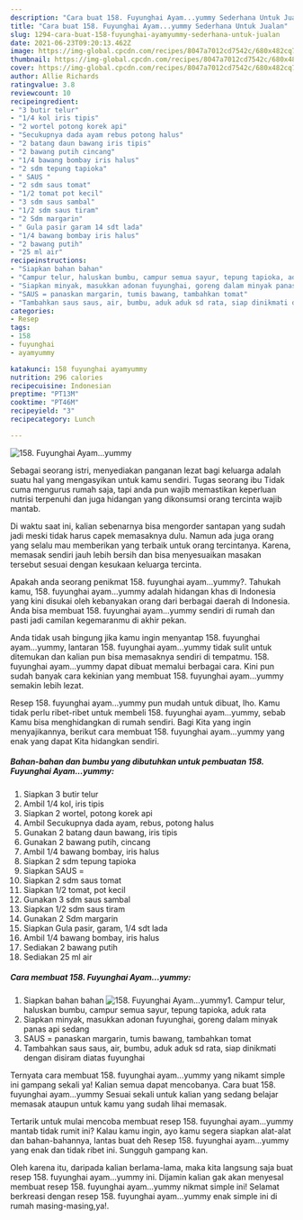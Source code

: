 ```yaml
---
description: "Cara buat 158. Fuyunghai Ayam...yummy Sederhana Untuk Jualan"
title: "Cara buat 158. Fuyunghai Ayam...yummy Sederhana Untuk Jualan"
slug: 1294-cara-buat-158-fuyunghai-ayamyummy-sederhana-untuk-jualan
date: 2021-06-23T09:20:13.462Z
image: https://img-global.cpcdn.com/recipes/8047a7012cd7542c/680x482cq70/158-fuyunghai-ayamyummy-foto-resep-utama.jpg
thumbnail: https://img-global.cpcdn.com/recipes/8047a7012cd7542c/680x482cq70/158-fuyunghai-ayamyummy-foto-resep-utama.jpg
cover: https://img-global.cpcdn.com/recipes/8047a7012cd7542c/680x482cq70/158-fuyunghai-ayamyummy-foto-resep-utama.jpg
author: Allie Richards
ratingvalue: 3.8
reviewcount: 10
recipeingredient:
- "3 butir telur"
- "1/4 kol iris tipis"
- "2 wortel potong korek api"
- "Secukupnya dada ayam rebus potong halus"
- "2 batang daun bawang iris tipis"
- "2 bawang putih cincang"
- "1/4 bawang bombay iris halus"
- "2 sdm tepung tapioka"
- " SAUS "
- "2 sdm saus tomat"
- "1/2 tomat pot kecil"
- "3 sdm saus sambal"
- "1/2 sdm saus tiram"
- "2 Sdm margarin"
- " Gula pasir garam 14 sdt lada"
- "1/4 bawang bombay iris halus"
- "2 bawang putih"
- "25 ml air"
recipeinstructions:
- "Siapkan bahan bahan"
- "Campur telur, haluskan bumbu, campur semua sayur, tepung tapioka, aduk rata"
- "Siapkan minyak, masukkan adonan fuyunghai, goreng dalam minyak panas api sedang"
- "SAUS = panaskan margarin, tumis bawang, tambahkan tomat"
- "Tambahkan saus saus, air, bumbu, aduk aduk sd rata, siap dinikmati dengan disiram diatas fuyunghai"
categories:
- Resep
tags:
- 158
- fuyunghai
- ayamyummy

katakunci: 158 fuyunghai ayamyummy 
nutrition: 296 calories
recipecuisine: Indonesian
preptime: "PT13M"
cooktime: "PT46M"
recipeyield: "3"
recipecategory: Lunch

---
```



![158. Fuyunghai Ayam...yummy](https://img-global.cpcdn.com/recipes/8047a7012cd7542c/680x482cq70/158-fuyunghai-ayamyummy-foto-resep-utama.jpg)

Sebagai seorang istri, menyediakan panganan lezat bagi keluarga adalah suatu hal yang mengasyikan untuk kamu sendiri. Tugas seorang ibu Tidak cuma mengurus rumah saja, tapi anda pun wajib memastikan keperluan nutrisi terpenuhi dan juga hidangan yang dikonsumsi orang tercinta wajib mantab.

Di waktu  saat ini, kalian sebenarnya bisa mengorder santapan yang sudah jadi meski tidak harus capek memasaknya dulu. Namun ada juga orang yang selalu mau memberikan yang terbaik untuk orang tercintanya. Karena, memasak sendiri jauh lebih bersih dan bisa menyesuaikan masakan tersebut sesuai dengan kesukaan keluarga tercinta. 



Apakah anda seorang penikmat 158. fuyunghai ayam...yummy?. Tahukah kamu, 158. fuyunghai ayam...yummy adalah hidangan khas di Indonesia yang kini disukai oleh kebanyakan orang dari berbagai daerah di Indonesia. Anda bisa membuat 158. fuyunghai ayam...yummy sendiri di rumah dan pasti jadi camilan kegemaranmu di akhir pekan.

Anda tidak usah bingung jika kamu ingin menyantap 158. fuyunghai ayam...yummy, lantaran 158. fuyunghai ayam...yummy tidak sulit untuk ditemukan dan kalian pun bisa memasaknya sendiri di tempatmu. 158. fuyunghai ayam...yummy dapat dibuat memalui berbagai cara. Kini pun sudah banyak cara kekinian yang membuat 158. fuyunghai ayam...yummy semakin lebih lezat.

Resep 158. fuyunghai ayam...yummy pun mudah untuk dibuat, lho. Kamu tidak perlu ribet-ribet untuk membeli 158. fuyunghai ayam...yummy, sebab Kamu bisa menghidangkan di rumah sendiri. Bagi Kita yang ingin menyajikannya, berikut cara membuat 158. fuyunghai ayam...yummy yang enak yang dapat Kita hidangkan sendiri.

<!--inarticleads1-->

##### Bahan-bahan dan bumbu yang dibutuhkan untuk pembuatan 158. Fuyunghai Ayam...yummy:

1. Siapkan 3 butir telur
1. Ambil 1/4 kol, iris tipis
1. Siapkan 2 wortel, potong korek api
1. Ambil Secukupnya dada ayam, rebus, potong halus
1. Gunakan 2 batang daun bawang, iris tipis
1. Gunakan 2 bawang putih, cincang
1. Ambil 1/4 bawang bombay, iris halus
1. Siapkan 2 sdm tepung tapioka
1. Siapkan  SAUS =
1. Siapkan 2 sdm saus tomat
1. Siapkan 1/2 tomat, pot kecil
1. Gunakan 3 sdm saus sambal
1. Siapkan 1/2 sdm saus tiram
1. Gunakan 2 Sdm margarin
1. Siapkan  Gula pasir, garam, 1/4 sdt lada
1. Ambil 1/4 bawang bombay, iris halus
1. Sediakan 2 bawang putih
1. Sediakan 25 ml air




<!--inarticleads2-->

##### Cara membuat 158. Fuyunghai Ayam...yummy:

1. Siapkan bahan bahan
<img src="https://img-global.cpcdn.com/steps/35c294f4425ccbf1/160x128cq70/158-fuyunghai-ayamyummy-langkah-memasak-1-foto.jpg" alt="158. Fuyunghai Ayam...yummy">1. Campur telur, haluskan bumbu, campur semua sayur, tepung tapioka, aduk rata
1. Siapkan minyak, masukkan adonan fuyunghai, goreng dalam minyak panas api sedang
1. SAUS = panaskan margarin, tumis bawang, tambahkan tomat
1. Tambahkan saus saus, air, bumbu, aduk aduk sd rata, siap dinikmati dengan disiram diatas fuyunghai




Ternyata cara membuat 158. fuyunghai ayam...yummy yang nikamt simple ini gampang sekali ya! Kalian semua dapat mencobanya. Cara buat 158. fuyunghai ayam...yummy Sesuai sekali untuk kalian yang sedang belajar memasak ataupun untuk kamu yang sudah lihai memasak.

Tertarik untuk mulai mencoba membuat resep 158. fuyunghai ayam...yummy mantab tidak rumit ini? Kalau kamu ingin, ayo kamu segera siapkan alat-alat dan bahan-bahannya, lantas buat deh Resep 158. fuyunghai ayam...yummy yang enak dan tidak ribet ini. Sungguh gampang kan. 

Oleh karena itu, daripada kalian berlama-lama, maka kita langsung saja buat resep 158. fuyunghai ayam...yummy ini. Dijamin kalian gak akan menyesal membuat resep 158. fuyunghai ayam...yummy nikmat simple ini! Selamat berkreasi dengan resep 158. fuyunghai ayam...yummy enak simple ini di rumah masing-masing,ya!.

